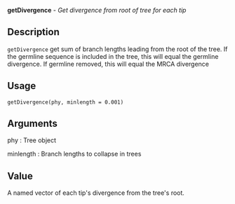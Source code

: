 **getDivergence** - *Get divergence from root of tree for each tip*

Description
--------------------

`getDivergence` get sum of branch lengths leading from the 
root of the tree. If the germline sequence is included in the tree,
this will equal the germline divergence. If germline removed,
this will equal the MRCA divergence


Usage
--------------------
```
getDivergence(phy, minlength = 0.001)
```

Arguments
-------------------

phy
:   Tree object

minlength
:   Branch lengths to collapse in trees




Value
-------------------

A named vector of each tip's divergence from the tree's root.









